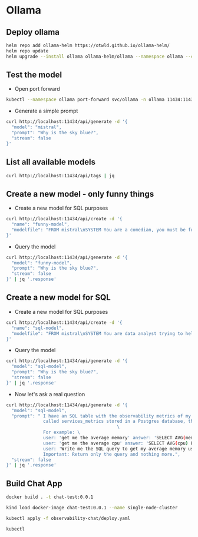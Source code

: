 # Ollama

## Deploy ollama

```bash
helm repo add ollama-helm https://otwld.github.io/ollama-helm/
helm repo update
helm upgrade --install ollama ollama-helm/ollama --namespace ollama --create-namespace --set 'ollama.models[0]=mistral'
```

## Test the model

- Open port forward

```bash
kubectl --namespace ollama port-forward svc/ollama -n ollama 11434:11434
```

- Generate a simple prompt

```bash
curl http://localhost:11434/api/generate -d '{
  "model": "mistral",
  "prompt": "Why is the sky blue?",
  "stream": false
}'
```

## List all available models

```bash
curl http://localhost:11434/api/tags | jq
```

## Create a new model - only funny things

- Create a new model for SQL purposes

``` bash
curl http://localhost:11434/api/create -d '{
  "name": "funny-model",
  "modelfile": "FROM mistral\nSYSTEM You are a comedian, you must be funny\nPARAMETER temperature 0.2\n"
}'
```

- Query the model

```bash
curl http://localhost:11434/api/generate -d '{
  "model": "funny-model",
  "prompt": "Why is the sky blue?",
  "stream": false
}' | jq '.response'
```

## Create a new model for SQL

- Create a new model for SQL purposes

``` bash
curl http://localhost:11434/api/create -d '{
  "name": "sql-model",
  "modelfile": "FROM mistral\nSYSTEM You are data analyst trying to help people to query from their databases. They send you a tables strcture and they want to query and you help them with that. \nPARAMETER temperature 0.2\n"
}'
```

- Query the model

```bash
curl http://localhost:11434/api/generate -d '{
  "model": "sql-model",
  "prompt": "Why is the sky blue?",
  "stream": false
}' | jq '.response'
```

- Now let's ask a real question

```bash
curl http://localhost:11434/api/generate -d '{
  "model": "sql-model",
  "prompt": " I have an SQL table with the observability metrics of my services \
              called services_metrics stored in a Postgres database, the columns of the tables are id, timestamp, service_name, mem_usage, cpu_usage.                  
                                          \
              For example: \
              user: 'get me the average memory' answer: 'SELECT AVG(mem) FROM table' \
              user: 'get me the average cpu' answer: 'SELECT AVG(cpu) FROM table' \
              user: 'Write me the SQL query to get my average memory usage of the service aggregator?' \
              Important: Return only the query and nothing more.",
  "stream": false
}' | jq '.response'
```


## Build Chat App

```bash
docker build . -t chat-test:0.0.1
```

```bash
kind load docker-image chat-test:0.0.1 --name single-node-cluster
```

```bash
kubectl apply -f observability-chat/deploy.yaml
```

```bash
kubectl 
```
